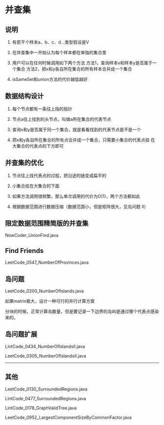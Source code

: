 # 并查集

## 说明

1. 有若干个样本a、b、c、d…类型假设是V

2. 在并查集中一开始认为每个样本都在单独的集合里

3. 用户可以在任何时候调用如下两个方法 方法1，查询样本x和样本y是否属于一个集合 方法2，把x和y各自所在集合的所有样本合并成一个集合

4. isSameSet和union方法的代价越低越好

## 数据结构设计

1. 每个节点都有一条往上指的指针

2. 节点a往上找到的头节点，叫做a所在集合的代表节点

3. 查询x和y是否属于同一个集合，就是看看找到的代表节点是不是一个

4. 把x和y各自所在集合的所有点合并成一个集合，只需要小集合的代表点挂 在大集合的代表点的下方即可

## 并查集的优化

1. 节点往上找代表点的过程，把沿途的链变成扁平的

2. 小集合挂在大集合的下面

3. 如果方法调用很频繁，那么单次调用的代价为O(1)，两个方法都如此

4. 根据数据范围进行数据压缩（数据范围小，但是矩阵很大，见岛问题 II）

## 限定数据范围精简版的并查集

NowCoder_UnionFind.java

## Find Friends

LeetCode_0547_NumberOfProvinces.java

## 岛问题

LeetCode_0200_NumberOfIslands.java

如果matrix极大，设计一种可行的并行计算方案

分块的时候，正常计算岛数量，但是要记录一下边界的岛屿是通过哪个代表点感染来的。

## 岛问题扩展

LintCode_0434_NumberOfIslandsII.java

LeetCode_0305_NumberOfIslandsII.java

---

## 其他

LeetCode_0130_SurroundedRegions.java

LintCode_0477_SurroundedRegions.java

LintCode_0178_GraphValidTree.java

LeetCode_0952_LargestComponentSizeByCommonFactor.java